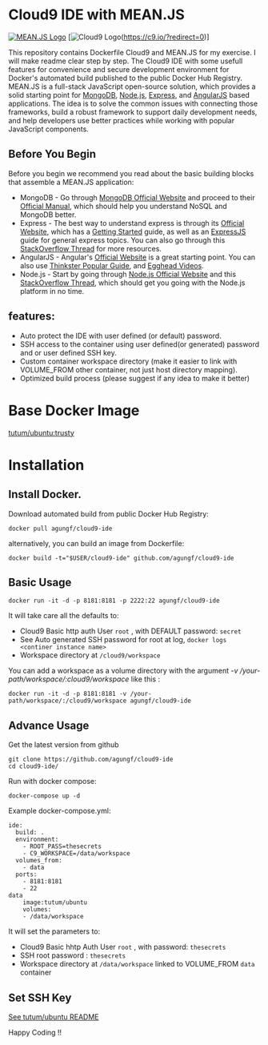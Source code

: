 Cloud9 IDE with MEAN.JS
================
[![MEAN.JS Logo](http://meanjs.org/img/logo-small.png)](http://meanjs.org/)
[![Cloud9 Logo](https://cdn.c9.io/nc-3.1.2777-37571e6c-wf/static/plugins/c9.profile/static/images/cloud9-logo.svg)(https://c9.io/?redirect=0)]

This repository contains Dockerfile Cloud9 and MEAN.JS for my exercise.  I will make readme clear step by step.
The Cloud9 IDE with some usefull features for convenience and secure development environment for Docker's automated build published to the public Docker Hub Registry.
MEAN.JS is a full-stack JavaScript open-source solution, which provides a solid starting point for [MongoDB](http://www.mongodb.org/), [Node.js](http://www.nodejs.org/), [Express](http://expressjs.com/), and [AngularJS](http://angularjs.org/) based applications. The idea is to solve the common issues with connecting those frameworks, build a robust framework to support daily development needs, and help developers use better practices while working with popular JavaScript components.

## Before You Begin
Before you begin we recommend you read about the basic building blocks that assemble a MEAN.JS application:
* MongoDB - Go through [MongoDB Official Website](http://mongodb.org/) and proceed to their [Official Manual](http://docs.mongodb.org/manual/), which should help you understand NoSQL and MongoDB better.
* Express - The best way to understand express is through its [Official Website](http://expressjs.com/), which has a [Getting Started](http://expressjs.com/starter/installing.html) guide, as well as an [ExpressJS](http://expressjs.com/en/guide/routing.html) guide for general express topics. You can also go through this [StackOverflow Thread](http://stackoverflow.com/questions/8144214/learning-express-for-node-js) for more resources.
* AngularJS - Angular's [Official Website](http://angularjs.org/) is a great starting point. You can also use [Thinkster Popular Guide](http://www.thinkster.io/), and [Egghead Videos](https://egghead.io/).
* Node.js - Start by going through [Node.js Official Website](http://nodejs.org/) and this [StackOverflow Thread](http://stackoverflow.com/questions/2353818/how-do-i-get-started-with-node-js), which should get you going with the Node.js platform in no time.

## features:
- Auto protect the IDE with user defined (or default) password.
- SSH access to the container using user defined(or generated) password and or user defined SSH key.
- Custom container workspace directory (make it easier to link with VOLUME_FROM other container, not just host directory mapping).
- Optimized build process (please suggest if any idea to make it better)

# Base Docker Image
[tutum/ubuntu:trusty](https://registry.hub.docker.com/u/tutum/ubuntu/)

# Installation

## Install Docker.

Download automated build from public Docker Hub Registry: 

    docker pull agungf/cloud9-ide

alternatively, you can build an image from Dockerfile:

    docker build -t="$USER/cloud9-ide" github.com/agungf/cloud9-ide
    
    
## Basic Usage

    docker run -it -d -p 8181:8181 -p 2222:22 agungf/cloud9-ide
    
It will take care all the defaults to:

- Cloud9 Basic http auth User `root` , with DEFAULT password: `secret`
- See Auto generated SSH password for root at log, `docker logs <continer instance name>`
- Workspace directory at `/cloud9/workspace` 
    
You can add a workspace as a volume directory with the argument *-v /your-path/workspace/:cloud9/workspace* like this :

    docker run -it -d -p 8181:8181 -v /your-path/workspace/:/cloud9/workspace agungf/cloud9-ide


## Advance Usage

Get the latest version from github

    git clone https://github.com/agungf/cloud9-ide
    cd cloud9-ide/

Run with docker compose:

    docker-compose up -d
    
Example docker-compose.yml:

    ide:
      build: .
      environment:
        - ROOT_PASS=thesecrets
        - C9_WORKSPACE=/data/workspace
      volumes_from:
        - data
      ports:
        - 8181:8181
        - 22
    data
        image:tutum/ubuntu
        volumes:
        - /data/workspace


It will set the parameters to:

- Cloud9 Basic hhtp Auth User `root` , with password: `thesecrets`
- SSH root password : `thesecrets`
- Workspace directory at `/data/workspace` linked to VOLUME_FROM `data` container
 

## Set SSH Key
 
 [See tutum/ubuntu README](https://github.com/tutumcloud/tutum-ubuntu/blob/master/README.md)


Happy Coding !!
